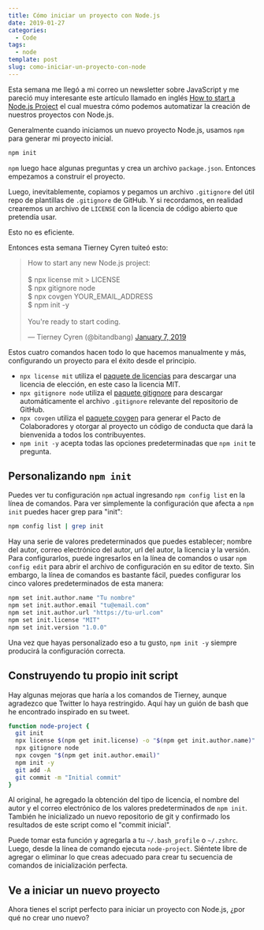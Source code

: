 ```yaml
---
title: Cómo iniciar un proyecto con Node.js
date: 2019-01-27
categories:
  - Code
tags:
  - node
template: post
slug: como-iniciar-un-proyecto-con-node
---
```


Esta semana me llegó a mi correo un newsletter sobre JavaScript y me pareció muy interesante este artículo llamado en inglés [How to start a Node.js Project](https://philna.sh/blog/2019/01/10/how-to-start-a-node-js-project/) el cual muestra cómo podemos automatizar la creación de nuestros proyectos con Node.js.

Generalmente cuando iniciamos un nuevo proyecto Node.js, usamos `npm` para generar mi proyecto inicial.

```bash
npm init
```

`npm` luego hace algunas preguntas y crea un archivo `package.json`. Entonces empezamos a construir el proyecto.

Luego, inevitablemente, copiamos y pegamos un archivo `.gitignore` del útil repo de plantillas de `.gitignore` de GitHub. Y si recordamos, en realidad crearemos un archivo de `LICENSE` con la licencia de código abierto que pretendía usar.

Esto no es eficiente.

Entonces esta semana Tierney Cyren tuiteó esto:

<blockquote class="twitter-tweet"><p lang="en" dir="ltr">How to start any new Node.js project:<br><br>$ npx license mit &gt; LICENSE<br>$ npx gitignore node<br>$ npx covgen YOUR_EMAIL_ADDRESS<br>$ npm init -y<br><br>You&#39;re ready to start coding.</p>&mdash; Tierney Cyren (@bitandbang) <a href="https://twitter.com/bitandbang/status/1082331715471925250?ref_src=twsrc%5Etfw">January 7, 2019</a></blockquote> <script async src="https://platform.twitter.com/widgets.js" charset="utf-8"></script>

Estos cuatro comandos hacen todo lo que hacemos manualmente y más, configurando un proyecto para el éxito desde el principio.

- `npx license mit` utiliza el [paquete de licencias](https://www.npmjs.com/package/license) para descargar una licencia de elección, en este caso la licencia MIT.
- `npx gitignore node` utiliza el [paquete gitignore](https://www.npmjs.com/package/gitignore) para descargar automáticamente el archivo `.gitignore` relevante del repositorio de GitHub.
- `npx covgen` utiliza el [paquete covgen](https://www.npmjs.com/package/covgen) para generar el Pacto de Colaboradores y otorgar al proyecto un código de conducta que dará la bienvenida a todos los contribuyentes.
- `npm init -y` acepta todas las opciones predeterminadas que `npm init` te pregunta.

## Personalizando `npm init`

Puedes ver tu configuración `npm` actual ingresando `npm config list` en la línea de comandos. Para ver simplemente la configuración que afecta a `npm init` puedes hacer grep para "init":

```bash
npm config list | grep init
```

Hay una serie de valores predeterminados que puedes establecer; nombre del autor, correo electrónico del autor, url del autor, la licencia y la versión. Para configurarlos, puede ingresarlos en la línea de comandos o usar `npm config edit` para abrir el archivo de configuración en su editor de texto. Sin embargo, la línea de comandos es bastante fácil, puedes configurar los cinco valores predeterminados de esta manera:

```bash
npm set init.author.name "Tu nombre"
npm set init.author.email "tu@email.com"
npm set init.author.url "https://tu-url.com"
npm set init.license "MIT"
npm set init.version "1.0.0"
```

Una vez que hayas personalizado eso a tu gusto, `npm init -y` siempre producirá la configuración correcta.

## Construyendo tu propio init script

Hay algunas mejoras que haría a los comandos de Tierney, aunque agradezco que Twitter lo haya restringido. Aquí hay un guión de bash que he encontrado inspirado en su tweet.

```bash
function node-project {
  git init
  npx license $(npm get init.license) -o "$(npm get init.author.name)" > LICENSE
  npx gitignore node
  npx covgen "$(npm get init.author.email)"
  npm init -y
  git add -A
  git commit -m "Initial commit"
}
```

Al original, he agregado la obtención del tipo de licencia, el nombre del autor y el correo electrónico de los valores predeterminados de `npm init`. También he inicializado un nuevo repositorio de git y confirmado los resultados de este script como el "commit inicial".

Puede tomar esta función y agregarla a tu `~/.bash_profile` o `~/.zshrc`. Luego, desde la línea de comando ejecuta `node-project`. Siéntete libre de agregar o eliminar lo que creas adecuado para crear tu secuencia de comandos de inicialización perfecta.

## Ve a iniciar un nuevo proyecto

Ahora tienes el script perfecto para iniciar un proyecto con Node.js, ¿por qué no crear uno nuevo?
